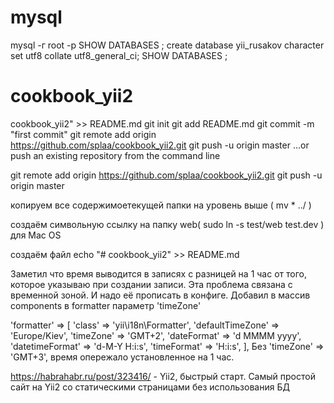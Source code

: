 
# mysql #

mysql -г root -p
SHOW DATABASES ;
create database yii_rusakov character set utf8 collate utf8_general_ci;
SHOW DATABASES ;






# cookbook_yii2 #


cookbook_yii2" >> README.md
git init
git add README.md
git commit -m "first commit"
git remote add origin https://github.com/splaa/cookbook_yii2.git
git push -u origin master
…or push an existing repository from the command line


git remote add origin https://github.com/splaa/cookbook_yii2.git
git push -u origin master

копируем все содержимоетекущей папки на уровень выше ( mv * ../ )

создаём символьную ссылку на папку web( sudo ln -s test/web test.dev ) для Mac OS

создаём файл echo "# cookbook_yii2" >> README.md



Заметил что время выводится в записях с разницей на 1 час от того, которое указываю при создании записи. Эта проблема связана с временной зоной. И надо её прописать в конфиге. Добавил в массив components в formatter параметр 'timeZone'

'formatter' => [
               'class' => 'yii\i18n\Formatter',
               'defaultTimeZone' => 'Europe/Kiev',
               'timeZone' => 'GMT+2',
               'dateFormat' => 'd MMMM yyyy',
               'datetimeFormat' => 'd-M-Y H:i:s',
               'timeFormat' => 'H:i:s', 
        ],
Без 'timeZone' => 'GMT+3', время опережало установленное на 1 час.



https://habrahabr.ru/post/323416/    - Yii2, быстрый старт. Самый простой сайт на Yii2 со статическими страницами без использования БД 
